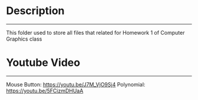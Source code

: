 # Description
---
This folder used to store all files that related for Homework 1 of Computer Graphics class

# Youtube Video
---
Mouse Button: https://youtu.be/J7M_VjO9Sj4
Polynomial: https://youtu.be/5FCizmDHUaA
